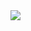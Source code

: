<a href="https://github.com/anuraghazra/github-readme-stats">
  <img align="left" src="https://github-readme-stats.vercel.app/api?username=mkaraki&count_private=true&show_icons=true&theme=merko" />
</a>
